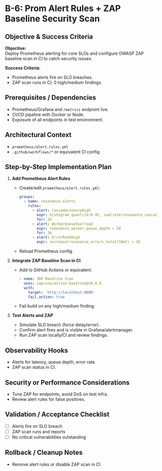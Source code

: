 # B-6: Prom Alert Rules + ZAP Baseline Security Scan

## Objective & Success Criteria
**Objective:**  
Deploy Prometheus alerting for core SLOs and configure OWASP ZAP baseline scan in CI to catch security issues.

**Success Criteria:**  
- Prometheus alerts fire on SLO breaches.
- ZAP scan runs in CI; 0 high/medium findings.

## Prerequisites / Dependencies
- Prometheus/Grafana and `/metrics` endpoint live.
- CI/CD pipeline with Docker or Node.
- Exposure of all endpoints in test environment.

## Architectural Context
- `prometheus/alert.rules.yml`
- `.github/workflows/*` or equivalent CI config

## Step-by-Step Implementation Plan

1. **Add Prometheus Alert Rules**
   - Create/edit `prometheus/alert.rules.yml`:
     ```yaml
     groups:
       - name: resonance-alerts
         rules:
           - alert: CascadeLatencyHigh
             expr: histogram_quantile(0.95, sum(rate(resonance_cascade_latency_ms_bucket[5m])) by (le)) > 120
             for: 2m
           - alert: WorkerQueueOverload
             expr: resonance_worker_queue_depth > 50
             for: 1m
           - alert: ErrorRateHigh
             expr: increase(resonance_errors_total[10m]) > 10
     ```
   - Reload Prometheus config.

2. **Integrate ZAP Baseline Scan in CI**
   - Add to GitHub Actions or equivalent:
     ```yaml
     - name: ZAP Baseline Scan
       uses: zaproxy/action-baseline@v0.8.0
       with:
         target: 'http://localhost:8080'
         fail_action: true
     ```
   - Fail build on any high/medium finding.

3. **Test Alerts and ZAP**
   - Simulate SLO breach (force delay/error).
   - Confirm alert fires and is visible in Grafana/alertmanager.
   - Run ZAP scan locally/CI and review findings.

## Observability Hooks
- Alerts for latency, queue depth, error rate.
- ZAP scan status in CI.

## Security or Performance Considerations
- Tune ZAP for endpoints; avoid DoS on test infra.
- Review alert rules for false positives.

## Validation / Acceptance Checklist
- [ ] Alerts fire on SLO breach
- [ ] ZAP scan runs and reports
- [ ] No critical vulnerabilities outstanding

## Rollback / Cleanup Notes
- Remove alert rules or disable ZAP scan in CI.